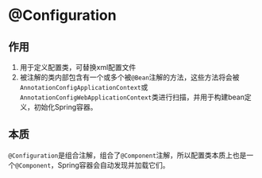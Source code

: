 # @Configuration

## 作用

1. 用于定义配置类，可替换xml配置文件
2. 被注解的类内部包含有一个或多个被`@Bean`注解的方法，这些方法将会被`AnnotationConfigApplicationContext`或`AnnotationConfigWebApplicationContext`类进行扫描，并用于构建bean定义，初始化Spring容器。

## 本质

`@Configuration`是组合注解，组合了`@Component`注解，所以配置类本质上也是一个`@Component`，Spring容器会自动发现并加载它们。